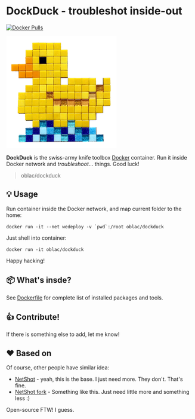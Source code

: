 # DockDuck - troubleshot inside-out
[![Docker Pulls](https://img.shields.io/docker/pulls/oblac/dockduck.svg)]()

![](duck.png)

**DockDuck** is the swiss-army knife toolbox [Docker](http://docker.com) container.
Run it inside Docker network and _troubleshoot_... things. Good luck!

> oblac/dockduck

## :bulb: Usage

Run container inside the Docker network, and map current folder to the home:

	docker run -it --net wedeploy -v `pwd`:/root oblac/dockduck

Just shell into container:

	docker run -it oblac/dockduck

Happy hacking!

## :package: What's insde?

See [Dockerfile](Dockerfile) for complete list of installed packages and tools.

## :thumbsup: Contribute!

If there is something else to add, let me know!

## ❤ Based on

Of course, other people have similar idea:

+ [NetShot](https://github.com/nicolaka/netshoot) - yeah, this is the base. I just need more. They don't. That's fine.
+ [NetShot fork](https://github.com/cirocosta/netshoot) - Something like this. Just need little more and something less :)

Open-source FTW! I guess.
